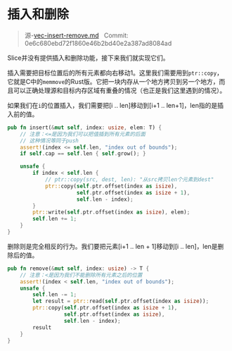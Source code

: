 # 插入和删除

> 源-[vec-insert-remove.md](https://github.com/rust-lang-nursery/nomicon/blob/master/src/vec-insert-remove.md) &nbsp; Commit: 0e6c680ebd72f1860e46b2bd40e2a387ad8084ad

Slice并没有提供插入和删除功能，接下来我们就实现它们。

插入需要把目标位置后的所有元素都向右移动1。这里我们需要用到`ptr::copy`，它就是C中的`memmove`的Rust版。它把一块内存从一个地方拷贝到另一个地方，而且可以正确处理源和目标内存区域有重叠的情况（也正是我们这里遇到的情况）。

如果我们在`i`的位置插入，我们需要把[i .. len]移动到[i+1 .. len+1]，len指的是插入前的值。

``` Rust
pub fn insert(&mut self, index: usize, elem: T) {
    // 注意：<=是因为我们可以把值插到所有元素的后面
    // 这种情况等同于push
    assert!(index <= self.len, "index out of bounds");
    if self.cap == self.len { self.grow(); }

    unsafe {
        if index < self.len {
            // ptr::copy(src, dest, len): "从src拷贝len个元素到dest"
            ptr::copy(self.ptr.offset(index as isize),
                      self.ptr.offset(index as isize + 1),
                      self.len - index);
        }
        ptr::write(self.ptr.offset(index as isize), elem);
        self.len += 1;
    }
}
```

删除则是完全相反的行为。我们要把元素[i+1 .. len + 1]移动到[i .. len]，len是删除后的值。

``` Rust
pub fn remove(&mut self, index: usize) -> T {
    // 注意：<是因为我们不能删除所有元素之后的位置
    assert!(index < self.len, "index out of bounds");
    unsafe {
        self.len -= 1;
        let result = ptr::read(self.ptr.offset(index as isize));
        ptr::copy(self.ptr.offset(index as isize + 1),
                  self.ptr.offset(index as isize),
                  self.len - index);
        result
    }
}
```
